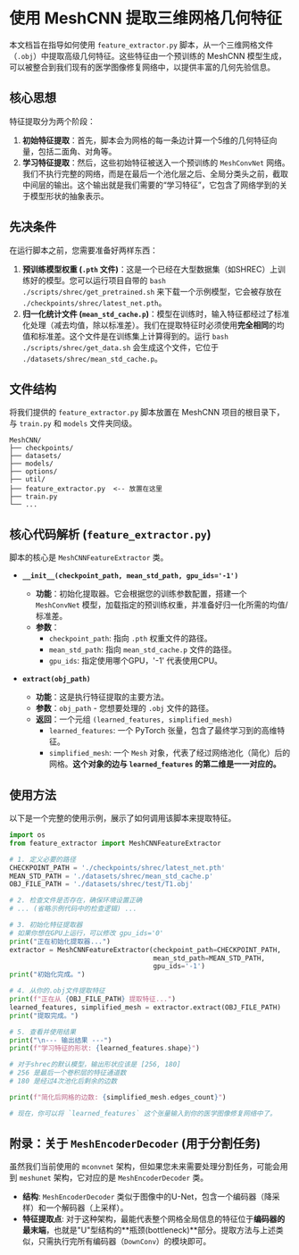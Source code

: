 # 使用 MeshCNN 提取三维网格几何特征

本文档旨在指导如何使用 `feature_extractor.py` 脚本，从一个三维网格文件（`.obj`）中提取高级几何特征。这些特征由一个预训练的 MeshCNN 模型生成，可以被整合到我们现有的医学图像修复网络中，以提供丰富的几何先验信息。

## 核心思想

特征提取分为两个阶段：

1.  **初始特征提取**：首先，脚本会为网格的每一条边计算一个5维的几何特征向量，包括二面角、对角等。
2.  **学习特征提取**：然后，这些初始特征被送入一个预训练的 `MeshConvNet` 网络。我们不执行完整的网络，而是在最后一个池化层之后、全局分类头之前，截取中间层的输出。这个输出就是我们需要的“学习特征”，它包含了网络学到的关于模型形状的抽象表示。

## 先决条件

在运行脚本之前，您需要准备好两样东西：

1.  **预训练模型权重 (`.pth` 文件)**：这是一个已经在大型数据集（如SHREC）上训练好的模型。您可以运行项目自带的 `bash ./scripts/shrec/get_pretrained.sh` 来下载一个示例模型，它会被存放在 `./checkpoints/shrec/latest_net.pth`。
2.  **归一化统计文件 (`mean_std_cache.p`)**：模型在训练时，输入特征都经过了标准化处理（减去均值，除以标准差）。我们在提取特征时必须使用**完全相同**的均值和标准差。这个文件是在训练集上计算得到的。运行 `bash ./scripts/shrec/get_data.sh` 会生成这个文件，它位于 `./datasets/shrec/mean_std_cache.p`。

## 文件结构

将我们提供的 `feature_extractor.py` 脚本放置在 MeshCNN 项目的根目录下，与 `train.py` 和 `models` 文件夹同级。

```
MeshCNN/
├── checkpoints/
├── datasets/
├── models/
├── options/
├── util/
├── feature_extractor.py  <-- 放置在这里
├── train.py
└── ...
```

## 核心代码解析 (`feature_extractor.py`)

脚本的核心是 `MeshCNNFeatureExtractor` 类。

-   **`__init__(checkpoint_path, mean_std_path, gpu_ids='-1')`**
    -   **功能**：初始化提取器。它会根据您的训练参数配置，搭建一个 `MeshConvNet` 模型，加载指定的预训练权重，并准备好归一化所需的均值/标准差。
    -   **参数**：
        -   `checkpoint_path`: 指向 `.pth` 权重文件的路径。
        -   `mean_std_path`: 指向 `mean_std_cache.p` 文件的路径。
        -   `gpu_ids`: 指定使用哪个GPU，'-1' 代表使用CPU。

-   **`extract(obj_path)`**
    -   **功能**：这是执行特征提取的主要方法。
    -   **参数**：`obj_path` - 您想要处理的 `.obj` 文件的路径。
    -   **返回**：一个元组 `(learned_features, simplified_mesh)`
        -   `learned_features`: 一个 PyTorch 张量，包含了最终学习到的高维特征。
        -   `simplified_mesh`: 一个 `Mesh` 对象，代表了经过网络池化（简化）后的网格。**这个对象的边与 `learned_features` 的第二维是一一对应的。**

## 使用方法

以下是一个完整的使用示例，展示了如何调用该脚本来提取特征。

```python
import os
from feature_extractor import MeshCNNFeatureExtractor

# 1. 定义必要的路径
CHECKPOINT_PATH = './checkpoints/shrec/latest_net.pth'
MEAN_STD_PATH = './datasets/shrec/mean_std_cache.p'
OBJ_FILE_PATH = './datasets/shrec/test/T1.obj' 

# 2. 检查文件是否存在，确保环境设置正确
# ... (省略示例代码中的检查逻辑) ...

# 3. 初始化特征提取器
# 如果你想在GPU上运行，可以修改 gpu_ids='0'
print("正在初始化提取器...")
extractor = MeshCNNFeatureExtractor(checkpoint_path=CHECKPOINT_PATH, 
                                    mean_std_path=MEAN_STD_PATH, 
                                    gpu_ids='-1')
print("初始化完成。")

# 4. 从你的.obj文件提取特征
print(f"正在从 {OBJ_FILE_PATH} 提取特征...")
learned_features, simplified_mesh = extractor.extract(OBJ_FILE_PATH)
print("提取完成。")

# 5. 查看并使用结果
print("\n--- 输出结果 ---")
print(f"学习特征的形状: {learned_features.shape}")

# 对于shrec的默认模型，输出形状应该是 [256, 180]
# 256 是最后一个卷积层的特征通道数
# 180 是经过4次池化后剩余的边数

print(f"简化后网格的边数: {simplified_mesh.edges_count}")

# 现在，你可以将 `learned_features` 这个张量输入到你的医学图像修复网络中了。
```

## 附录：关于 `MeshEncoderDecoder` (用于分割任务)

虽然我们当前使用的 `mconvnet` 架构，但如果您未来需要处理分割任务，可能会用到 `meshunet` 架构，它对应的是 `MeshEncoderDecoder` 类。

-   **结构**: `MeshEncoderDecoder` 类似于图像中的U-Net，包含一个编码器（降采样）和一个解码器（上采样）。
-   **特征提取点**: 对于这种架构，最能代表整个网格全局信息的特征位于**编码器的最末端**，也就是"U"型结构的**瓶颈(bottleneck)**部分。提取方法与上述类似，只需执行完所有编码器（`DownConv`）的模块即可。